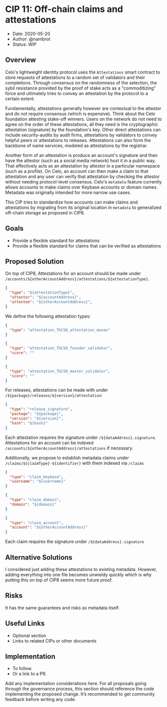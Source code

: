 # CIP 11: Off-chain claims and attestations

- Date: 2020-05-20
- Author: @nambrot
- Status: WIP

## Overview

Celo's lightweight identity protocol uses the `Attestations` smart contract to store requests of attestations to a random set of validators and their completions. Through consensus on the randomness of the selection, the sybil resistance provided by the proof of stake acts as a "commoditizing" force and ultimately tries to convey an attestation by the protocol to a certain extent.

Fundamentally, attestations generally however are contextual to the attestor and do not require consensus (which is expensive). Think about the Celo foundation attesting stake-off winners. Users on the network do not need to agree on the order of these attestations, all they need is the cryptographic attestation (signature) by the foundation's key. Other direct attestations can include security-audits by audit firms, attestations by validators to convey helpful peers or attestations to releases. Attestations can also form the backbone of name services, modeled as attestations by the registrar.

Another form of an attestation is produce an account's signature and then have the attestor (such as a social media network) host it in a public way. That effectively acts as an attestation by attestor in a particular namespace (such as a profile). On Celo, an account can then make a claim to that attestation and any user can verify that attestation by checking the attestor without needing protocol-level consensus. Celo's `metadata` feature currently allows accounts to make claims over Keybase accounts or domain names. Metadata was originally intended for more narrow use cases.

This CIP tries to standardize how accounts can make claims and attestations by migrating from its original location in `metadata` to generalized off-chain storage as proposed in CIP8.

## Goals

- Provide a flexible standard for attestations
- Provide a flexible standard for claims that can be verified as attestations

## Proposed Solution

On top of CIP8, Attestations for an account should be made under `/accounts/${otherAccountAddress}/attestations/${attestationType}`.

```json
{
  "type": "${attestationType}",
  "attestor": "${accountAddress}",
  "attestee": "${otherAccountAddress}",
}
```

We define the following attestation types:

```json
{
  "type": "attestation_TGCSO_attestation_maven"
}
```

```json
{
  "type": "attestation_TGCSO_founder_validator",
  "score": ""
}
```

```json
{
  "type": "attestation_TGCSO_master_validator",
  "score": ""
}
```

For releases, attestations can be made with under `/${package}/releases/${version}/attestation`:

```json
{
  "type": "release_signature",
  "package": "${package}",
  "version": "${version}",
  "hash": "${hash}"
}
```

Each attestation requires the signature under `/${dataAddress}.signature`. Attestations for an account can be indexed `/accounts/${otherAccountAddress}/attestations` if necessary.

Additionally, we propose to establish metadata claims under `/claims/${claimType}-${identifier}` with them indexed via `/claims`

```json
{
  "type": "claim_keybase",
  "username": "${username}"
}
```

```json
{
  "type": "claim_domain",
  "domain": "${domain}"
}
```

```json
{
  "type": "claim_account",
  "account": "${otherAccountAddress}"
}
```

Each claim requires the signature under `/${dataAddress}.signature`

## Alternative Solutions

I considered just adding these attestations to existing metadata. However, adding everything into one file becomes unwieldy quickly which is why putting this on top of CIP8 seems more future proof.

## Risks

It has the same guarantees and risks as metadata itself.

## Useful Links

* Optional section
* Links to related CIPs or other documents

## Implementation

* To follow.
* Or a link to a PR.

Add any implementation considerations here. For all proposals going through the governance process, this section should reference the code implementing the proposed change. It’s recommended to get community feedback before writing any code.
